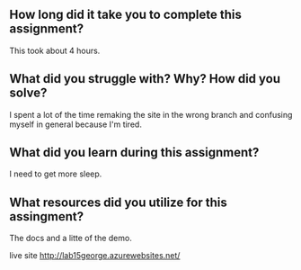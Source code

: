 ﻿<h2>How long did it take you to complete this assignment?</h2>
<p> This took about 4 hours.</p>
<h2>What did you struggle with? Why? How did you solve?</h2>
<p>	I spent a lot of the time remaking the site in the wrong branch and confusing myself in general because I'm tired.</p>
<h2>What did you learn during this assignment?</h2>
<p>I need to get more sleep.</p>
<h2>What resources did you utilize for this assingment?</h2>
<p>	The docs and a litte of the demo.</p>

live site
http://lab15george.azurewebsites.net/